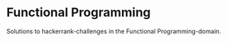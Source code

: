 Functional Programming
======================
Solutions to hackerrank-challenges in the Functional Programming-domain.